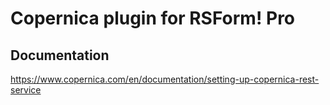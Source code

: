 # Copernica plugin for RSForm! Pro

## Documentation
https://www.copernica.com/en/documentation/setting-up-copernica-rest-service
